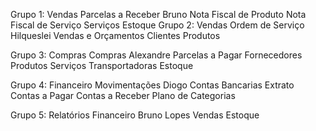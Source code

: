 Grupo 1:	Vendas	        Parcelas a Receber
Bruno		                  Nota Fiscal de Produto
		                      Nota Fiscal de Serviço
		                      Serviços
		                      Estoque
Grupo 2:	 Vendas    	    Ordem de Serviço
Hilqueslei		            Vendas e Orçamentos
		                      Clientes
		                      Produtos
		                      
Grupo 3:	Compras	        Compras
Alexandre		              Parcelas a Pagar
		                      Fornecedores
		                      Produtos
		                      Serviços
		                      Transportadoras
		                      Estoque
		                      
Grupo 4:	Financeiro	    Movimentações
Diogo		                  Contas Bancarias
		                      Extrato
		                      Contas a Pagar
		                      Contas a Receber
		                      Plano de Categorias
		                      
Grupo 5:	Relatórios	    Financeiro
Bruno Lopes		            Vendas
		                      Estoque 

